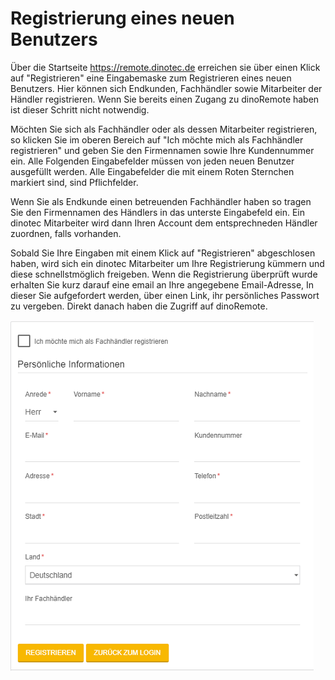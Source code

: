 # Registrierung eines neuen Benutzers

Über die Startseite https://remote.dinotec.de erreichen sie über einen Klick auf "Registrieren" eine Eingabemaske zum Registrieren eines neuen Benutzers.
Hier können sich Endkunden, Fachhändler sowie Mitarbeiter der Händler registrieren. Wenn Sie bereits einen Zugang zu dinoRemote haben ist dieser Schritt nicht notwendig.

Möchten Sie sich als Fachhändler oder als dessen Mitarbeiter registrieren, so klicken Sie im oberen Bereich auf "Ich möchte mich als Fachhändler registrieren" und geben Sie den Firmennamen sowie Ihre Kundennummer ein.
Alle Folgenden Eingabefelder müssen von jeden neuen Benutzer ausgefüllt werden. Alle Eingabefelder die mit einem Roten Sternchen markiert sind, sind Pflichfelder.

Wenn Sie als Endkunde einen betreuenden Fachhändler haben so tragen Sie den Firmennamen des Händlers in das unterste Eingabefeld ein. Ein dinotec Mitarbeiter wird dann Ihren Account dem entsprechneden Händler zuordnen, falls vorhanden.

Sobald Sie Ihre Eingaben mit einem Klick auf "Registrieren" abgeschlosen haben, wird sich ein dinotec Mitarbeiter um Ihre Registrierung kümmern und diese schnellstmöglich freigeben. Wenn die Registrierung überprüft wurde erhalten Sie kurz darauf eine email an Ihre angegebene Email-Adresse, In dieser  Sie aufgefordert werden, über einen Link, ihr persönliches Passwort zu vergeben. Direkt danach haben die Zugriff auf dinoRemote.

![image alt text](../assets/register.png)